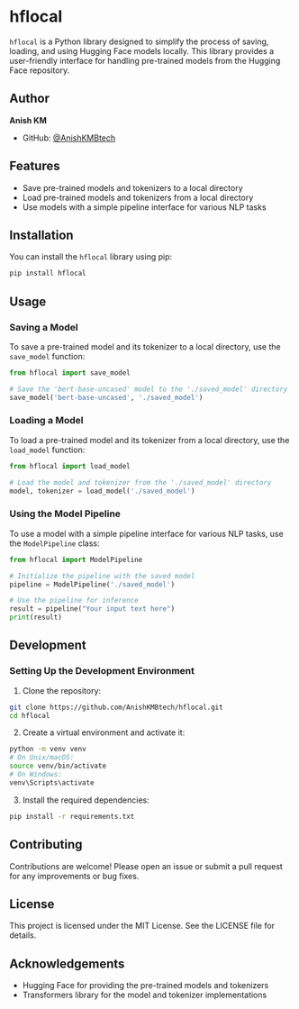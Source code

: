 # hflocal

`hflocal` is a Python library designed to simplify the process of saving, loading, and using Hugging Face models locally. This library provides a user-friendly interface for handling pre-trained models from the Hugging Face repository.

## Author

**Anish KM**
- GitHub: [@AnishKMBtech](https://github.com/AnishKMBtech)

## Features

- Save pre-trained models and tokenizers to a local directory
- Load pre-trained models and tokenizers from a local directory
- Use models with a simple pipeline interface for various NLP tasks

## Installation

You can install the `hflocal` library using pip:

```bash
pip install hflocal
```

## Usage

### Saving a Model

To save a pre-trained model and its tokenizer to a local directory, use the `save_model` function:

```python
from hflocal import save_model

# Save the 'bert-base-uncased' model to the './saved_model' directory
save_model('bert-base-uncased', './saved_model')
```

### Loading a Model

To load a pre-trained model and its tokenizer from a local directory, use the `load_model` function:

```python
from hflocal import load_model

# Load the model and tokenizer from the './saved_model' directory
model, tokenizer = load_model('./saved_model')
```

### Using the Model Pipeline

To use a model with a simple pipeline interface for various NLP tasks, use the `ModelPipeline` class:

```python
from hflocal import ModelPipeline

# Initialize the pipeline with the saved model
pipeline = ModelPipeline('./saved_model')

# Use the pipeline for inference
result = pipeline("Your input text here")
print(result)
```

## Development

### Setting Up the Development Environment

1. Clone the repository:
```bash
git clone https://github.com/AnishKMBtech/hflocal.git
cd hflocal
```

2. Create a virtual environment and activate it:
```bash
python -m venv venv
# On Unix/macOS:
source venv/bin/activate
# On Windows:
venv\Scripts\activate
```

3. Install the required dependencies:
```bash
pip install -r requirements.txt
```

## Contributing

Contributions are welcome! Please open an issue or submit a pull request for any improvements or bug fixes.

## License

This project is licensed under the MIT License. See the LICENSE file for details.

## Acknowledgements

- Hugging Face for providing the pre-trained models and tokenizers
- Transformers library for the model and tokenizer implementations